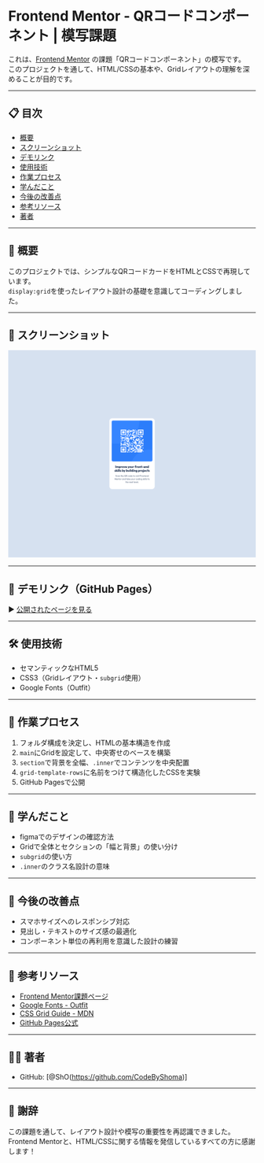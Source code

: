 # Frontend Mentor - QRコードコンポーネント | 模写課題

これは、[Frontend Mentor](https://www.frontendmentor.io/challenges/qr-code-component-iux_sIO_H) の課題「QRコードコンポーネント」の模写です。  
このプロジェクトを通して、HTML/CSSの基本や、Gridレイアウトの理解を深めることが目的です。

---

## 📋 目次

- [概要](#概要)
- [スクリーンショット](#スクリーンショット)
- [デモリンク](#デモリンク)
- [使用技術](#使用技術)
- [作業プロセス](#作業プロセス)
- [学んだこと](#学んだこと)
- [今後の改善点](#今後の改善点)
- [参考リソース](#参考リソース)
- [著者](#著者)

---

## 📝 概要

このプロジェクトでは、シンプルなQRコードカードをHTMLとCSSで再現しています。  
`display:grid`を使ったレイアウト設計の基礎を意識してコーディングしました。

---

## 📸 スクリーンショット

![スクリーンショット](./images/screenshot.png)

---

## 🔗 デモリンク（GitHub Pages）

▶ [公開されたページを見る](https://あなたのユーザー名.github.io/リポジトリ名/)

---

## 🛠 使用技術

- セマンティックなHTML5
- CSS3（Gridレイアウト・`subgrid`使用）
- Google Fonts（Outfit）

---

## 🧪 作業プロセス

1. フォルダ構成を決定し、HTMLの基本構造を作成
2. `main`にGridを設定して、中央寄せのベースを構築
3. `section`で背景を全幅、`.inner`でコンテンツを中央配置
4. `grid-template-rows`に名前をつけて構造化したCSSを実験
5. GitHub Pagesで公開

---

## 🧠 学んだこと

- figmaでのデザインの確認方法
- Gridで全体とセクションの「幅と背景」の使い分け
- `subgrid`の使い方
- `.inner`のクラス名設計の意味

---

## 🔧 今後の改善点

- スマホサイズへのレスポンシブ対応
- 見出し・テキストのサイズ感の最適化
- コンポーネント単位の再利用を意識した設計の練習

---

## 🔗 参考リソース

- [Frontend Mentor課題ページ](https://www.frontendmentor.io/challenges/qr-code-component-iux_sIO_H)
- [Google Fonts - Outfit](https://fonts.google.com/specimen/Outfit)
- [CSS Grid Guide - MDN](https://developer.mozilla.org/ja/docs/Web/CSS/CSS_grid_layout)
- [GitHub Pages公式](https://docs.github.com/ja/pages)

---

## 🧑‍💻 著者

- GitHub: [@ShO(https://github.com/CodeByShoma)]

---

## 🙏 謝辞

この課題を通して、レイアウト設計や模写の重要性を再認識できました。  
Frontend Mentorと、HTML/CSSに関する情報を発信しているすべての方に感謝します！
